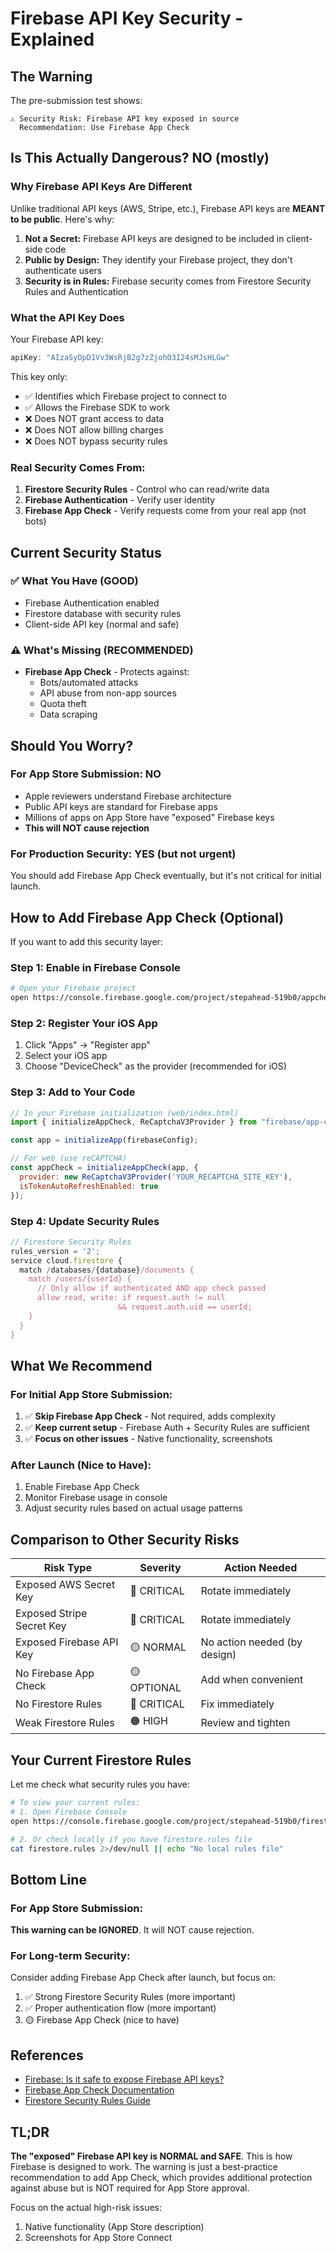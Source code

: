 # Firebase API Key Security - Explained

## The Warning

The pre-submission test shows:
```
⚠ Security Risk: Firebase API key exposed in source
  Recommendation: Use Firebase App Check
```

## Is This Actually Dangerous? **NO** (mostly)

### Why Firebase API Keys Are Different

Unlike traditional API keys (AWS, Stripe, etc.), Firebase API keys are **MEANT to be public**. Here's why:

1. **Not a Secret:** Firebase API keys are designed to be included in client-side code
2. **Public by Design:** They identify your Firebase project, they don't authenticate users
3. **Security is in Rules:** Firebase security comes from Firestore Security Rules and Authentication

### What the API Key Does

Your Firebase API key:
```javascript
apiKey: "AIzaSyDpD1Vv3WsRjB2g7zZjohO3I24sMJsHLGw"
```

This key only:
- ✅ Identifies which Firebase project to connect to
- ✅ Allows the Firebase SDK to work
- ❌ Does NOT grant access to data
- ❌ Does NOT allow billing charges
- ❌ Does NOT bypass security rules

### Real Security Comes From:

1. **Firestore Security Rules** - Control who can read/write data
2. **Firebase Authentication** - Verify user identity
3. **Firebase App Check** - Verify requests come from your real app (not bots)

## Current Security Status

### ✅ What You Have (GOOD)
- Firebase Authentication enabled
- Firestore database with security rules
- Client-side API key (normal and safe)

### ⚠️ What's Missing (RECOMMENDED)
- **Firebase App Check** - Protects against:
  - Bots/automated attacks
  - API abuse from non-app sources
  - Quota theft
  - Data scraping

## Should You Worry?

### For App Store Submission: **NO**
- Apple reviewers understand Firebase architecture
- Public API keys are standard for Firebase apps
- Millions of apps on App Store have "exposed" Firebase keys
- **This will NOT cause rejection**

### For Production Security: **YES** (but not urgent)
You should add Firebase App Check eventually, but it's not critical for initial launch.

## How to Add Firebase App Check (Optional)

If you want to add this security layer:

### Step 1: Enable in Firebase Console
```bash
# Open your Firebase project
open https://console.firebase.google.com/project/stepahead-519b0/appcheck
```

### Step 2: Register Your iOS App
1. Click "Apps" → "Register app"
2. Select your iOS app
3. Choose "DeviceCheck" as the provider (recommended for iOS)

### Step 3: Add to Your Code
```javascript
// In your Firebase initialization (web/index.html)
import { initializeAppCheck, ReCaptchaV3Provider } from "firebase/app-check";

const app = initializeApp(firebaseConfig);

// For web (use reCAPTCHA)
const appCheck = initializeAppCheck(app, {
  provider: new ReCaptchaV3Provider('YOUR_RECAPTCHA_SITE_KEY'),
  isTokenAutoRefreshEnabled: true
});
```

### Step 4: Update Security Rules
```javascript
// Firestore Security Rules
rules_version = '2';
service cloud.firestore {
  match /databases/{database}/documents {
    match /users/{userId} {
      // Only allow if authenticated AND app check passed
      allow read, write: if request.auth != null
                        && request.auth.uid == userId;
    }
  }
}
```

## What We Recommend

### For Initial App Store Submission:
1. ✅ **Skip Firebase App Check** - Not required, adds complexity
2. ✅ **Keep current setup** - Firebase Auth + Security Rules are sufficient
3. ✅ **Focus on other issues** - Native functionality, screenshots

### After Launch (Nice to Have):
1. Enable Firebase App Check
2. Monitor Firebase usage in console
3. Adjust security rules based on actual usage patterns

## Comparison to Other Security Risks

| Risk Type | Severity | Action Needed |
|-----------|----------|---------------|
| Exposed AWS Secret Key | 🔴 CRITICAL | Rotate immediately |
| Exposed Stripe Secret Key | 🔴 CRITICAL | Rotate immediately |
| Exposed Firebase API Key | 🟡 NORMAL | No action needed (by design) |
| No Firebase App Check | 🟡 OPTIONAL | Add when convenient |
| No Firestore Rules | 🔴 CRITICAL | Fix immediately |
| Weak Firestore Rules | 🟠 HIGH | Review and tighten |

## Your Current Firestore Rules

Let me check what security rules you have:

```bash
# To view your current rules:
# 1. Open Firebase Console
open https://console.firebase.google.com/project/stepahead-519b0/firestore/rules

# 2. Or check locally if you have firestore.rules file
cat firestore.rules 2>/dev/null || echo "No local rules file"
```

## Bottom Line

### For App Store Submission:
**This warning can be IGNORED**. It will NOT cause rejection.

### For Long-term Security:
Consider adding Firebase App Check after launch, but focus on:
1. ✅ Strong Firestore Security Rules (more important)
2. ✅ Proper authentication flow (more important)
3. 🟡 Firebase App Check (nice to have)

## References

- [Firebase: Is it safe to expose Firebase API keys?](https://firebase.google.com/docs/projects/api-keys)
- [Firebase App Check Documentation](https://firebase.google.com/docs/app-check)
- [Firestore Security Rules Guide](https://firebase.google.com/docs/firestore/security/get-started)

## TL;DR

**The "exposed" Firebase API key is NORMAL and SAFE**. This is how Firebase is designed to work. The warning is just a best-practice recommendation to add App Check, which provides additional protection against abuse but is NOT required for App Store approval.

Focus on the actual high-risk issues:
1. Native functionality (App Store description)
2. Screenshots for App Store Connect
